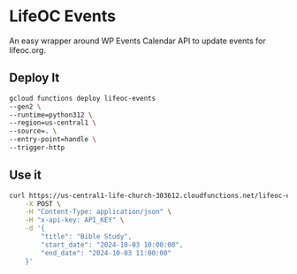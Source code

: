 # LifeOC Events

An easy wrapper around WP Events Calendar API to update events for lifeoc.org.

## Deploy It

```bash
gcloud functions deploy lifeoc-events
--gen2 \
--runtime=python312 \
--region=us-central1 \
--source=. \
--entry-point=handle \
--trigger-http
```

## Use it

```bash
curl https://us-central1-life-church-303612.cloudfunctions.net/lifeoc-events \
    -X POST \
    -H "Content-Type: application/json" \
    -H "x-api-key: API_KEY" \
    -d '{
        "title": "Bible Study",
        "start_date": "2024-10-03 10:00:00",
        "end_date": "2024-10-03 11:00:00"
    }'
```
